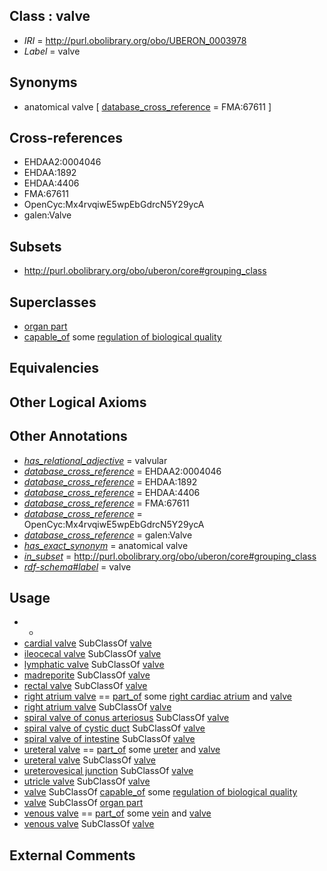 
## Class : valve

 * *IRI* = http://purl.obolibrary.org/obo/UBERON_0003978
 * *Label* = valve

## Synonyms

 * anatomical valve [ [database_cross_reference](../../ef/oboInOwl#hasDbXref.md) = FMA:67611 ]

## Cross-references

 * EHDAA2:0004046
 * EHDAA:1892
 * EHDAA:4406
 * FMA:67611
 * OpenCyc:Mx4rvqiwE5wpEbGdrcN5Y29ycA
 * galen:Valve

## Subsets

 * http://purl.obolibrary.org/obo/uberon/core#grouping_class

## Superclasses

 * [organ part](../../UBERON/64/UBERON_0000064.md)
 * [capable_of](../../RO/15/RO_0002215.md) some [regulation of biological quality](../../GO/08/GO_0065008.md)

## Equivalencies


## Other Logical Axioms


## Other Annotations

 * *[has_relational_adjective](../../UBPROP/07/UBPROP_0000007.md)* = valvular
 * *[database_cross_reference](../../ef/oboInOwl#hasDbXref.md)* = EHDAA2:0004046
 * *[database_cross_reference](../../ef/oboInOwl#hasDbXref.md)* = EHDAA:1892
 * *[database_cross_reference](../../ef/oboInOwl#hasDbXref.md)* = EHDAA:4406
 * *[database_cross_reference](../../ef/oboInOwl#hasDbXref.md)* = FMA:67611
 * *[database_cross_reference](../../ef/oboInOwl#hasDbXref.md)* = OpenCyc:Mx4rvqiwE5wpEbGdrcN5Y29ycA
 * *[database_cross_reference](../../ef/oboInOwl#hasDbXref.md)* = galen:Valve
 * *[has_exact_synonym](../../ym/oboInOwl#hasExactSynonym.md)* = anatomical valve
 * *[in_subset](../../et/oboInOwl#inSubset.md)* = http://purl.obolibrary.org/obo/uberon/core#grouping_class
 * *[rdf-schema#label](../../el/rdf-schema#label.md)* = valve

## Usage

 * -
 * [cardial valve](../../UBERON/46/UBERON_0000946.md) SubClassOf [valve](../../UBERON/78/UBERON_0003978.md)
 * [ileocecal valve](../../UBERON/69/UBERON_0000569.md) SubClassOf [valve](../../UBERON/78/UBERON_0003978.md)
 * [lymphatic valve](../../UBERON/49/UBERON_0034949.md) SubClassOf [valve](../../UBERON/78/UBERON_0003978.md)
 * [madreporite](../../UBERON/76/UBERON_0009476.md) SubClassOf [valve](../../UBERON/78/UBERON_0003978.md)
 * [rectal valve](../../UBERON/27/UBERON_0017627.md) SubClassOf [valve](../../UBERON/78/UBERON_0003978.md)
 * [right atrium valve](../../UBERON/08/UBERON_0005208.md) == [part_of](../../BFO/50/BFO_0000050.md) some [right cardiac atrium](../../UBERON/78/UBERON_0002078.md) and [valve](../../UBERON/78/UBERON_0003978.md)
 * [right atrium valve](../../UBERON/08/UBERON_0005208.md) SubClassOf [valve](../../UBERON/78/UBERON_0003978.md)
 * [spiral valve of conus arteriosus](../../UBERON/18/UBERON_0010018.md) SubClassOf [valve](../../UBERON/78/UBERON_0003978.md)
 * [spiral valve of cystic duct](../../UBERON/17/UBERON_0010017.md) SubClassOf [valve](../../UBERON/78/UBERON_0003978.md)
 * [spiral valve of intestine](../../UBERON/16/UBERON_0010016.md) SubClassOf [valve](../../UBERON/78/UBERON_0003978.md)
 * [ureteral valve](../../UBERON/20/UBERON_0015420.md) == [part_of](../../BFO/50/BFO_0000050.md) some [ureter](../../UBERON/56/UBERON_0000056.md) and [valve](../../UBERON/78/UBERON_0003978.md)
 * [ureteral valve](../../UBERON/20/UBERON_0015420.md) SubClassOf [valve](../../UBERON/78/UBERON_0003978.md)
 * [ureterovesical junction](../../UBERON/73/UBERON_0009973.md) SubClassOf [valve](../../UBERON/78/UBERON_0003978.md)
 * [utricle valve](../../UBERON/79/UBERON_0003979.md) SubClassOf [valve](../../UBERON/78/UBERON_0003978.md)
 * [valve](../../UBERON/78/UBERON_0003978.md) SubClassOf [capable_of](../../RO/15/RO_0002215.md) some [regulation of biological quality](../../GO/08/GO_0065008.md)
 * [valve](../../UBERON/78/UBERON_0003978.md) SubClassOf [organ part](../../UBERON/64/UBERON_0000064.md)
 * [venous valve](../../UBERON/75/UBERON_0006675.md) == [part_of](../../BFO/50/BFO_0000050.md) some [vein](../../UBERON/38/UBERON_0001638.md) and [valve](../../UBERON/78/UBERON_0003978.md)
 * [venous valve](../../UBERON/75/UBERON_0006675.md) SubClassOf [valve](../../UBERON/78/UBERON_0003978.md)

## External Comments

